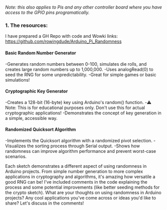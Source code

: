 *Note: this also applies to Pis and any other controller board where you have access to the GPIO pins programatically.*

### 1. The resources:

I have prepared a GH Repo with code and Wowki links: https://github.com/rowingdude/Arduino_Pi_Randomness

#### Basic Random Number Generator

-Generates random numbers between 0-100, simulates die rolls, and creates large random numbers up to 1,000,000.
-Uses analogRead(0) to seed the RNG for some unpredictability.
-Great for simple games or basic simulations!


#### Cryptographic Key Generator

-Creates a 128-bit (16-byte) key using Arduino's random() function.
-⚠️ Note: This is for educational purposes only. Don't use this for actual cryptographic applications!
-Demonstrates the concept of key generation in a simple, accessible way.


#### Randomized Quicksort Algorithm

-Implements the Quicksort algorithm with a randomized pivot selection.
-Visualizes the sorting process through Serial output.
-Shows how randomness can improve algorithm performance and prevent worst-case scenarios.

Each sketch demonstrates a different aspect of using randomness in Arduino projects. From simple number generation to more complex applications in cryptography and algorithms, it's amazing how versatile a good RNG can be!
I've included comments in the code explaining the process and some potential improvements (like better seeding methods for the crypto sketch).
What are your thoughts on using randomness in Arduino projects? Any cool applications you've come across or ideas you'd like to share? Let's discuss in the comments!